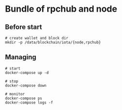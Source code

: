 # Bundle of rpchub and node


## Before start

```shell
# create wallet and block dir
mkdir -p /data/blockchain/iota/{node,rpchub}
```

## Managing

```shell
# start
docker-compose up -d

# stop
docker-compose down

# monitor
docker-compose ps
docker-compose logs -f
```
